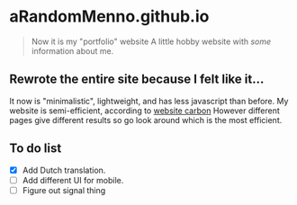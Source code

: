 
# aRandomMenno.github.io

> Now it is my "portfolio" website
> A little hobby website with *some* information about me.

## Rewrote the entire site because I felt like it...

It now is "minimalistic", lightweight, and has less javascript than before.
My website is semi-efficient, according to [website carbon](https://www.websitecarbon.com/website/arandommenno-github-io/)
However different pages give different results so go look around which is the most efficient.

## To do list

- [X] Add Dutch translation.
- [ ] Add different UI for mobile. <!-- @ hamburger menu for the nav? -->
- [ ] Figure out signal thing

<!-- # Old things

## Todo list

- [ ] Tzhink of more things to put on my website.
- [ ] Add more projects from other people to projects page. (With credits!)
- [ ] Readd themes?

## Completed features

- [X] Make/steal a good favicon.
- [X] One central Theme.
- [X] Find a niche font.
- [X] Add discord server invite link & other socials.
- [X] Add some sort of JavaScript. (see assets/js)
- [X] There is now a page where you can makes notes to yourself. :)
- [X] Add a guest book. thank you [Astral](https://astralvrz.github.io/)!

## Old feature's

- [X] Add themes, like you can switch the colors of the divs from the current purple to for example orange. (was on an old version)
- [X] Testing page. -->
